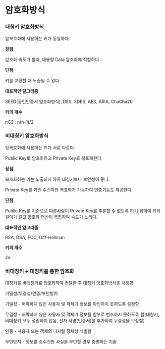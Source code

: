 # 암호화방식

### 대칭키 암호화방식

암복호화에 사용하는 키가 동일하다.

**장점**

암호화 속도가 빨라, 대용량 Data 암호화에 적합하다.

**단점**

키를 교환할 때 노출될 수 있다.

**대표적인 알고리즘**

SEED(공인인증서 암호화방식), DES, 3DES, AES, ARIA, ChaCha20

**키의 개수**

nC2 : n(n-1)/2

### 비대칭키 암호화방식

암복호화에 사용하는 키가 서로 다르다.

Public Key로 암호화하고 Private Key로 복호화한다.

**장점**

복호화하는 키는 노출되지 않아 대칭키보다 보안성이 좋다.

Private Key를 가진 수신자만 복호화가 가능하여 인증기능도 제공한다.

**단점**

Public Key를 기준으로 다른사람이 Private Key를 추론할 수 없도록 하기 위하여 키의 길이가 길고 암호화 연산이 복잡하여 속도가 느리다.

**대표적인 알고리즘**

RSA, DSA, ECC, Diff-Hellman

**키의 개수**

2n

### 비대칭키 + 대칭키를 통한 암호화

대칭키를 비대칭키로 암호화하여 전달한 후 대칭키 암호화방식을 사용함

기밀성/무결성/인증/부인방지

기밀성 - 허락하지 않은 사용자 및 객체가 정보를 확인하지 못하도록 설정함

무결성 - 허락하지 않은 사용자 및 객체가 정보를 함부로 변조하지 못하도록 함(대칭키, 비대칭키 모두 성립하지 않음, 전자 서명(인증서)를 추가하여 무결성을 보장함)

인증 - 사용자 또는 객체의 디지털 정체성 식별함

부인방지 - 정보를 송수신한 사실을 부인할 경우 증명하는 기술